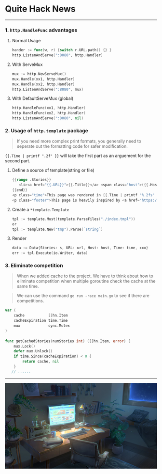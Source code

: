 # **Quite Hack News**

---
### **1. ```http.HandleFunc``` advantages**
1. Normal Usage
   ```go
   hander := func(w, r) {switch r.URL.path() {} }
   http.ListenAndServe(":8080", http.Handler)
   ```
2. With ServeMux
   ```go
   mux := http.NewServeMux()
   mux.Handle(xx1, http.Handler)
   mux.Handle(xx2, http.Handler)
   http.ListenAndServe(":8080", mux)
   ```
3. With DefaultServeMux (global)
   ```go
   http.HandleFunc(xx1, http.Handler)
   http.HandleFunc(xx2, http.Handler)
   http.ListenAndServe(":8080", nil)
   ```
### **2. Usage of ```http.template``` package**
> If you need more complex print formats, you generally need to seperate out the formatting code for safer modification.  

```{{.Time | printf ".2f" }}``` will take the first part as an arguement for the second part.
1. Define a source of template(string or file)
   ```go
   {{range .Stories}}
      <li><a href="{{.URL}}">{{.Title}}</a> <span class="host">({{.Host}})</span></li>
   {{end}}
   <p class="time">This page was rendered in {{.Time | printf "%.2fs" }}</p>
   <p class="footer">This page is heavily inspired by <a href="https://github.com/ldxcwu">Quiet Hacker News</a>.</p>
   ```
2. Create a ```*template.Template```
   ```go
   tpl := template.Must(template.ParseFiles("./index.tmpl"))
   or
   tpl := template.New("tmp").Parse(`string`)
   ```
3. Render
   ```go
   data := Data{Stories: s, URL: url, Host: host, Time: time, xxx}
   err := tpl.Execute(io.Writer, data) 
   ```
### **3. Eliminate competition**
> When we added cache to the project. We have to think about how to eliminate competition when multiple goroutine check the cache at the same time. 

> We can use the command ```go run -race main.go``` to see if there are competitions.   
```go
var (
	cache           []hn.Item
	cacheExpiration time.Time
	mux             sync.Mutex
)

func getCachedStories(numStories int) ([]hn.Item, error) {
	mux.Lock()
	defer mux.Unlock()
	if time.Since(cacheExpiration) < 0 {
		return cache, nil
	}
   // ......
```
---
![image](images/home.jpg)

